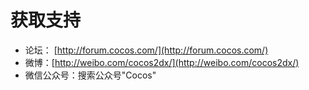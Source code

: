# 获取支持

- 论坛： [http://forum.cocos.com/](http://forum.cocos.com/)
- 微博：[http://weibo.com/cocos2dx/](http://weibo.com/cocos2dx/)
- 微信公众号：搜索公众号"Cocos"